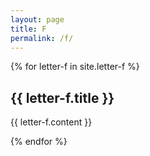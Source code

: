 ```yaml
---
layout: page
title: F
permalink: /f/
---
```

{% for letter-f in site.letter-f %}
<h2>{{ letter-f.title }}</h2>

{{ letter-f.content }}

{% endfor %}